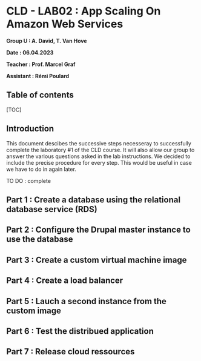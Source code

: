 # CLD - LAB02 : App Scaling On Amazon Web Services

**Group U : A. David, T. Van Hove**

**Date : 06.04.2023**

**Teacher : Prof. Marcel Graf**

**Assistant : Rémi Poulard**

## Table of contents

[TOC]



## Introduction

This document descibes the successive steps necesseray to successfully complete the laboratory #1 of the CLD course. It will also allow our group to answer the various questions asked in the lab instructions. We decided to include the precise procedure for every step. This would be useful in case we have to do in again later.

TO DO : complete



## Part 1 : Create a database using the relational database service (RDS)





## Part 2 : Configure the Drupal master instance to use the database





## Part 3 : Create a custom virtual machine image





## Part 4 : Create a load balancer





## Part 5 : Lauch a second instance from the custom image



## Part 6 :  Test the distribued application



## Part 7 : Release cloud ressources





